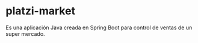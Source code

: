 # platzi-market
Es una aplicación Java creada en Spring Boot para control de ventas de un super mercado.
